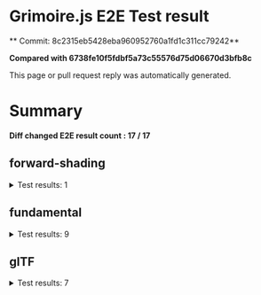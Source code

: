 # Grimoire.js E2E Test result

** Commit: 8c2315eb5428eba960952760a1fd1c311cc79242**

**Compared with 6738fe10f5fdbf5a73c55576d75d06670d3bfb8c**

This page or pull request reply was automatically generated.

# Summary

**Diff changed E2E result count : 17 / 17**



## forward-shading

<details>
    <summary>Test results: 1</summary>

### 0:forward-shading/pbr-rougness-metallic\[NOT TESTED BEFORE\]

* load: FAIL
* waitFor: FAIL




<img src=""/>




<a href="http://jsrun.it/kyasbal/gCfn3#grimoirejs&#x3D;staging-8c2315eb5428eba960952760a1fd1c311cc79242">OPEN</a>



<details>
    <summary>Logs</summary>

```
debug:%cGrimoire.js v1.0.9-beta6
plugins:

  1 : grimoirejs-math@1.15.1

To suppress this message,please inject a line &quot;gr.debug &#x3D; false;&quot; on the initializing timing. color:#44F;font-weight:bold;
error:JSHandle@error
```

</details>

<details>
    <summary>Meta</summary>


|Key|Value|
|:-:|:-:|
|config|[object Object]|
|loadTime|FAIL|
|initializingTime|FAIL|
|logs|[object Object],[object Object]|
|diffTestResult|false|
|url|http://jsrun.it/kyasbal/gCfn3#grimoirejs&#x3D;staging-8c2315eb5428eba960952760a1fd1c311cc79242|


</details>

<details>
    <summary>Config</summary>


|Key|Value|
|:-:|:-:|
|url|http://jsrun.it/kyasbal/gCfn3|
|timeout|100000|
|waitFor||
|width|640|
|height|480|
|threshold|3%|
|shift|2|
|group|forward-shading|
|name|pbr-rougness-metallic|


</details>


---

 

</details>


## fundamental

<details>
    <summary>Test results: 9</summary>

### 0:fundamental/texture-direction\[NOT TESTED BEFORE\]

* load: FAIL
* waitFor: FAIL




<img src=""/>




<a href="https://codepen.io/kyasbal-1994/debug/gXMBJV#grimoirejs&#x3D;staging-8c2315eb5428eba960952760a1fd1c311cc79242">OPEN</a>



<details>
    <summary>Logs</summary>

```
debug:%cGrimoire.js v1.0.9-beta6
plugins:

  1 : grimoirejs-math@1.15.1

To suppress this message,please inject a line &quot;gr.debug &#x3D; false;&quot; on the initializing timing. color:#44F;font-weight:bold;
error:JSHandle@error
```

</details>

<details>
    <summary>Meta</summary>


|Key|Value|
|:-:|:-:|
|config|[object Object]|
|loadTime|FAIL|
|initializingTime|FAIL|
|logs|[object Object],[object Object]|
|diffTestResult|false|
|url|https://codepen.io/kyasbal-1994/debug/gXMBJV#grimoirejs&#x3D;staging-8c2315eb5428eba960952760a1fd1c311cc79242|


</details>

<details>
    <summary>Config</summary>


|Key|Value|
|:-:|:-:|
|url|https://codepen.io/kyasbal-1994/debug/gXMBJV|
|timeout|100000|
|waitFor||
|width|640|
|height|480|
|threshold|3%|
|shift|2|
|group|fundamental|
|name|texture-direction|


</details>


---


### 1:fundamental/uv\[NOT TESTED BEFORE\]

* load: FAIL
* waitFor: FAIL




<img src=""/>




<a href="https://codepen.io/kyasbal-1994/debug/vWXLLK#grimoirejs&#x3D;staging-8c2315eb5428eba960952760a1fd1c311cc79242">OPEN</a>



<details>
    <summary>Logs</summary>

```
debug:%cGrimoire.js v1.0.9-beta6
plugins:

  1 : grimoirejs-math@1.15.1

To suppress this message,please inject a line &quot;gr.debug &#x3D; false;&quot; on the initializing timing. color:#44F;font-weight:bold;
error:JSHandle@error
```

</details>

<details>
    <summary>Meta</summary>


|Key|Value|
|:-:|:-:|
|config|[object Object]|
|loadTime|FAIL|
|initializingTime|FAIL|
|logs|[object Object],[object Object]|
|diffTestResult|false|
|url|https://codepen.io/kyasbal-1994/debug/vWXLLK#grimoirejs&#x3D;staging-8c2315eb5428eba960952760a1fd1c311cc79242|


</details>

<details>
    <summary>Config</summary>


|Key|Value|
|:-:|:-:|
|url|https://codepen.io/kyasbal-1994/debug/vWXLLK|
|timeout|100000|
|waitFor||
|width|640|
|height|480|
|threshold|3%|
|shift|2|
|group|fundamental|
|name|uv|


</details>


---


### 2:fundamental/normal\[NOT TESTED BEFORE\]

* load: FAIL
* waitFor: FAIL




<img src=""/>




<a href="https://codepen.io/kyasbal-1994/debug/RjGroo#grimoirejs&#x3D;staging-8c2315eb5428eba960952760a1fd1c311cc79242">OPEN</a>



<details>
    <summary>Logs</summary>

```
debug:%cGrimoire.js v1.0.9-beta6
plugins:

  1 : grimoirejs-math@1.15.1

To suppress this message,please inject a line &quot;gr.debug &#x3D; false;&quot; on the initializing timing. color:#44F;font-weight:bold;
error:JSHandle@error
```

</details>

<details>
    <summary>Meta</summary>


|Key|Value|
|:-:|:-:|
|config|[object Object]|
|loadTime|FAIL|
|initializingTime|FAIL|
|logs|[object Object],[object Object]|
|diffTestResult|false|
|url|https://codepen.io/kyasbal-1994/debug/RjGroo#grimoirejs&#x3D;staging-8c2315eb5428eba960952760a1fd1c311cc79242|


</details>

<details>
    <summary>Config</summary>


|Key|Value|
|:-:|:-:|
|url|https://codepen.io/kyasbal-1994/debug/RjGroo|
|timeout|100000|
|waitFor||
|width|640|
|height|480|
|threshold|3%|
|shift|2|
|group|fundamental|
|name|normal|


</details>


---


### 3:fundamental/wireframe\[NOT TESTED BEFORE\]

* load: FAIL
* waitFor: FAIL




<img src=""/>




<a href="https://codepen.io/kyasbal-1994/debug/MOmjyJ#grimoirejs&#x3D;staging-8c2315eb5428eba960952760a1fd1c311cc79242">OPEN</a>



<details>
    <summary>Logs</summary>

```
debug:%cGrimoire.js v1.0.9-beta6
plugins:

  1 : grimoirejs-math@1.15.1

To suppress this message,please inject a line &quot;gr.debug &#x3D; false;&quot; on the initializing timing. color:#44F;font-weight:bold;
error:JSHandle@error
```

</details>

<details>
    <summary>Meta</summary>


|Key|Value|
|:-:|:-:|
|config|[object Object]|
|loadTime|FAIL|
|initializingTime|FAIL|
|logs|[object Object],[object Object]|
|diffTestResult|false|
|url|https://codepen.io/kyasbal-1994/debug/MOmjyJ#grimoirejs&#x3D;staging-8c2315eb5428eba960952760a1fd1c311cc79242|


</details>

<details>
    <summary>Config</summary>


|Key|Value|
|:-:|:-:|
|url|https://codepen.io/kyasbal-1994/debug/MOmjyJ|
|timeout|100000|
|waitFor||
|width|640|
|height|480|
|threshold|3%|
|shift|2|
|group|fundamental|
|name|wireframe|


</details>


---


### 4:fundamental/canvasFollowRelative\[NOT TESTED BEFORE\]

* load: FAIL
* waitFor: FAIL




<img src=""/>




<a href="https://codepen.io/kyasbal-1994/debug/bf323f6b9725ceb75f0865d6dddd68b9#grimoirejs&#x3D;staging-8c2315eb5428eba960952760a1fd1c311cc79242">OPEN</a>



<details>
    <summary>Logs</summary>

```
debug:%cGrimoire.js v1.0.9-beta6
plugins:

  1 : grimoirejs-math@1.15.1

To suppress this message,please inject a line &quot;gr.debug &#x3D; false;&quot; on the initializing timing. color:#44F;font-weight:bold;
error:JSHandle@error
```

</details>

<details>
    <summary>Meta</summary>


|Key|Value|
|:-:|:-:|
|config|[object Object]|
|loadTime|FAIL|
|initializingTime|FAIL|
|logs|[object Object],[object Object]|
|diffTestResult|false|
|url|https://codepen.io/kyasbal-1994/debug/bf323f6b9725ceb75f0865d6dddd68b9#grimoirejs&#x3D;staging-8c2315eb5428eba960952760a1fd1c311cc79242|


</details>

<details>
    <summary>Config</summary>


|Key|Value|
|:-:|:-:|
|url|https://codepen.io/kyasbal-1994/debug/bf323f6b9725ceb75f0865d6dddd68b9|
|timeout|100000|
|waitFor||
|width|640|
|height|480|
|threshold|3%|
|shift|2|
|group|fundamental|
|name|canvasFollowRelative|


</details>


---


### 5:fundamental/canvasConsiderBorder\[NOT TESTED BEFORE\]

* load: FAIL
* waitFor: FAIL




<img src=""/>




<a href="https://codepen.io/kyasbal-1994/debug/d448653295e3678bdbbc626bf9192f79#grimoirejs&#x3D;staging-8c2315eb5428eba960952760a1fd1c311cc79242">OPEN</a>



<details>
    <summary>Logs</summary>

```
debug:%cGrimoire.js v1.0.9-beta6
plugins:

  1 : grimoirejs-math@1.15.1

To suppress this message,please inject a line &quot;gr.debug &#x3D; false;&quot; on the initializing timing. color:#44F;font-weight:bold;
error:JSHandle@error
```

</details>

<details>
    <summary>Meta</summary>


|Key|Value|
|:-:|:-:|
|config|[object Object]|
|loadTime|FAIL|
|initializingTime|FAIL|
|logs|[object Object],[object Object]|
|diffTestResult|false|
|url|https://codepen.io/kyasbal-1994/debug/d448653295e3678bdbbc626bf9192f79#grimoirejs&#x3D;staging-8c2315eb5428eba960952760a1fd1c311cc79242|


</details>

<details>
    <summary>Config</summary>


|Key|Value|
|:-:|:-:|
|url|https://codepen.io/kyasbal-1994/debug/d448653295e3678bdbbc626bf9192f79|
|timeout|100000|
|waitFor||
|width|640|
|height|480|
|threshold|3%|
|shift|2|
|group|fundamental|
|name|canvasConsiderBorder|


</details>


---


### 6:fundamental/dynamicParentSizeChange\[NOT TESTED BEFORE\]

* load: FAIL
* waitFor: FAIL




<img src=""/>




<a href="https://codepen.io/kyasbal-1994/debug/074bef092e7a50ed3e33fe7c75c923e6#grimoirejs&#x3D;staging-8c2315eb5428eba960952760a1fd1c311cc79242">OPEN</a>



<details>
    <summary>Logs</summary>

```
debug:%cGrimoire.js v1.0.9-beta6
plugins:

  1 : grimoirejs-math@1.15.1

To suppress this message,please inject a line &quot;gr.debug &#x3D; false;&quot; on the initializing timing. color:#44F;font-weight:bold;
error:JSHandle@error
```

</details>

<details>
    <summary>Meta</summary>


|Key|Value|
|:-:|:-:|
|config|[object Object]|
|loadTime|FAIL|
|initializingTime|FAIL|
|logs|[object Object],[object Object]|
|diffTestResult|false|
|url|https://codepen.io/kyasbal-1994/debug/074bef092e7a50ed3e33fe7c75c923e6#grimoirejs&#x3D;staging-8c2315eb5428eba960952760a1fd1c311cc79242|


</details>

<details>
    <summary>Config</summary>


|Key|Value|
|:-:|:-:|
|url|https://codepen.io/kyasbal-1994/debug/074bef092e7a50ed3e33fe7c75c923e6|
|timeout|100000|
|waitFor||
|width|640|
|height|480|
|threshold|3%|
|shift|2|
|group|fundamental|
|name|dynamicParentSizeChange|


</details>


---


### 7:fundamental/drawerContext\[NOT TESTED BEFORE\]

* load: FAIL
* waitFor: FAIL




<img src=""/>




<a href="https://codepen.io/kyasbal-1994/debug/b26f4b576f96d077eb0aab1d6b88668f#grimoirejs&#x3D;staging-8c2315eb5428eba960952760a1fd1c311cc79242">OPEN</a>



<details>
    <summary>Logs</summary>

```
debug:%cGrimoire.js v1.0.9-beta6
plugins:

  1 : grimoirejs-math@1.15.1

To suppress this message,please inject a line &quot;gr.debug &#x3D; false;&quot; on the initializing timing. color:#44F;font-weight:bold;
error:JSHandle@error
```

</details>

<details>
    <summary>Meta</summary>


|Key|Value|
|:-:|:-:|
|config|[object Object]|
|loadTime|FAIL|
|initializingTime|FAIL|
|logs|[object Object],[object Object]|
|diffTestResult|false|
|url|https://codepen.io/kyasbal-1994/debug/b26f4b576f96d077eb0aab1d6b88668f#grimoirejs&#x3D;staging-8c2315eb5428eba960952760a1fd1c311cc79242|


</details>

<details>
    <summary>Config</summary>


|Key|Value|
|:-:|:-:|
|url|https://codepen.io/kyasbal-1994/debug/b26f4b576f96d077eb0aab1d6b88668f|
|timeout|100000|
|waitFor||
|width|640|
|height|480|
|threshold|3%|
|shift|2|
|group|fundamental|
|name|drawerContext|


</details>


---


### 8:fundamental/drawerContext2\[NOT TESTED BEFORE\]

* load: FAIL
* waitFor: FAIL




<img src=""/>




<a href="https://s.codepen.io/kyasbal-1994/debug/c0e1065f3c412d326859c69fc4befb52#grimoirejs&#x3D;staging-8c2315eb5428eba960952760a1fd1c311cc79242">OPEN</a>



<details>
    <summary>Logs</summary>

```
debug:%cGrimoire.js v1.0.9-beta6
plugins:

  1 : grimoirejs-math@1.15.1

To suppress this message,please inject a line &quot;gr.debug &#x3D; false;&quot; on the initializing timing. color:#44F;font-weight:bold;
error:JSHandle@error
```

</details>

<details>
    <summary>Meta</summary>


|Key|Value|
|:-:|:-:|
|config|[object Object]|
|loadTime|FAIL|
|initializingTime|FAIL|
|logs|[object Object],[object Object]|
|diffTestResult|false|
|url|https://s.codepen.io/kyasbal-1994/debug/c0e1065f3c412d326859c69fc4befb52#grimoirejs&#x3D;staging-8c2315eb5428eba960952760a1fd1c311cc79242|


</details>

<details>
    <summary>Config</summary>


|Key|Value|
|:-:|:-:|
|url|https://s.codepen.io/kyasbal-1994/debug/c0e1065f3c412d326859c69fc4befb52|
|timeout|100000|
|waitFor||
|width|640|
|height|480|
|threshold|3%|
|shift|2|
|group|fundamental|
|name|drawerContext2|


</details>


---

 

</details>


## glTF

<details>
    <summary>Test results: 7</summary>

### 0:glTF/gltf-triangle\[NOT TESTED BEFORE\]

* load: FAIL
* waitFor: FAIL




<img src=""/>




<a href="https://codepen.io/kyasbal-1994/debug/e8ca361b9c48e123380f391d31210de5#grimoirejs&#x3D;staging-8c2315eb5428eba960952760a1fd1c311cc79242">OPEN</a>



<details>
    <summary>Logs</summary>

```
debug:%cGrimoire.js v1.0.9-beta6
plugins:

  1 : grimoirejs-math@1.15.1

To suppress this message,please inject a line &quot;gr.debug &#x3D; false;&quot; on the initializing timing. color:#44F;font-weight:bold;
error:JSHandle@error
```

</details>

<details>
    <summary>Meta</summary>


|Key|Value|
|:-:|:-:|
|config|[object Object]|
|loadTime|FAIL|
|initializingTime|FAIL|
|logs|[object Object],[object Object]|
|diffTestResult|false|
|url|https://codepen.io/kyasbal-1994/debug/e8ca361b9c48e123380f391d31210de5#grimoirejs&#x3D;staging-8c2315eb5428eba960952760a1fd1c311cc79242|


</details>

<details>
    <summary>Config</summary>


|Key|Value|
|:-:|:-:|
|url|https://codepen.io/kyasbal-1994/debug/e8ca361b9c48e123380f391d31210de5|
|timeout|100000|
|waitFor||
|width|640|
|height|480|
|threshold|3%|
|shift|2|
|group|glTF|
|name|gltf-triangle|


</details>


---


### 1:glTF/gltf-triangle-without-indices\[NOT TESTED BEFORE\]

* load: FAIL
* waitFor: FAIL




<img src=""/>




<a href="https://codepen.io/kyasbal-1994/debug/b5b1bc440f20c52166aeefd01cbb677e#grimoirejs&#x3D;staging-8c2315eb5428eba960952760a1fd1c311cc79242">OPEN</a>



<details>
    <summary>Logs</summary>

```
debug:%cGrimoire.js v1.0.9-beta6
plugins:

  1 : grimoirejs-math@1.15.1

To suppress this message,please inject a line &quot;gr.debug &#x3D; false;&quot; on the initializing timing. color:#44F;font-weight:bold;
error:JSHandle@error
```

</details>

<details>
    <summary>Meta</summary>


|Key|Value|
|:-:|:-:|
|config|[object Object]|
|loadTime|FAIL|
|initializingTime|FAIL|
|logs|[object Object],[object Object]|
|diffTestResult|false|
|url|https://codepen.io/kyasbal-1994/debug/b5b1bc440f20c52166aeefd01cbb677e#grimoirejs&#x3D;staging-8c2315eb5428eba960952760a1fd1c311cc79242|


</details>

<details>
    <summary>Config</summary>


|Key|Value|
|:-:|:-:|
|url|https://codepen.io/kyasbal-1994/debug/b5b1bc440f20c52166aeefd01cbb677e|
|timeout|100000|
|waitFor||
|width|640|
|height|480|
|threshold|3%|
|shift|2|
|group|glTF|
|name|gltf-triangle-without-indices|


</details>


---


### 2:glTF/gltf-simple-meshes\[NOT TESTED BEFORE\]

* load: FAIL
* waitFor: FAIL




<img src=""/>




<a href="https://codepen.io/kyasbal-1994/debug/6e959821e1870e44d75bb9eb5b76ad14#grimoirejs&#x3D;staging-8c2315eb5428eba960952760a1fd1c311cc79242">OPEN</a>



<details>
    <summary>Logs</summary>

```
debug:%cGrimoire.js v1.0.9-beta6
plugins:

  1 : grimoirejs-math@1.15.1

To suppress this message,please inject a line &quot;gr.debug &#x3D; false;&quot; on the initializing timing. color:#44F;font-weight:bold;
error:JSHandle@error
```

</details>

<details>
    <summary>Meta</summary>


|Key|Value|
|:-:|:-:|
|config|[object Object]|
|loadTime|FAIL|
|initializingTime|FAIL|
|logs|[object Object],[object Object]|
|diffTestResult|false|
|url|https://codepen.io/kyasbal-1994/debug/6e959821e1870e44d75bb9eb5b76ad14#grimoirejs&#x3D;staging-8c2315eb5428eba960952760a1fd1c311cc79242|


</details>

<details>
    <summary>Config</summary>


|Key|Value|
|:-:|:-:|
|url|https://codepen.io/kyasbal-1994/debug/6e959821e1870e44d75bb9eb5b76ad14|
|timeout|100000|
|waitFor||
|width|640|
|height|480|
|threshold|3%|
|shift|2|
|group|glTF|
|name|gltf-simple-meshes|


</details>


---


### 3:glTF/gltf-suzane\[NOT TESTED BEFORE\]

* load: FAIL
* waitFor: FAIL




<img src=""/>




<a href="https://s.codepen.io/kyasbal-1994/debug/fac20bbbeb4713f2a2169b09f615b741#grimoirejs&#x3D;staging-8c2315eb5428eba960952760a1fd1c311cc79242">OPEN</a>



<details>
    <summary>Logs</summary>

```
debug:%cGrimoire.js v1.0.9-beta6
plugins:

  1 : grimoirejs-math@1.15.1

To suppress this message,please inject a line &quot;gr.debug &#x3D; false;&quot; on the initializing timing. color:#44F;font-weight:bold;
error:JSHandle@error
```

</details>

<details>
    <summary>Meta</summary>


|Key|Value|
|:-:|:-:|
|config|[object Object]|
|loadTime|FAIL|
|initializingTime|FAIL|
|logs|[object Object],[object Object]|
|diffTestResult|false|
|url|https://s.codepen.io/kyasbal-1994/debug/fac20bbbeb4713f2a2169b09f615b741#grimoirejs&#x3D;staging-8c2315eb5428eba960952760a1fd1c311cc79242|


</details>

<details>
    <summary>Config</summary>


|Key|Value|
|:-:|:-:|
|url|https://s.codepen.io/kyasbal-1994/debug/fac20bbbeb4713f2a2169b09f615b741|
|timeout|100000|
|waitFor||
|width|640|
|height|480|
|threshold|3%|
|shift|2|
|group|glTF|
|name|gltf-suzane|


</details>


---


### 4:glTF/gltf-duck\[NOT TESTED BEFORE\]

* load: FAIL
* waitFor: FAIL




<img src=""/>




<a href="https://s.codepen.io/kyasbal-1994/debug/a600e4dd689e739ba59ff8e01b69e92e#grimoirejs&#x3D;staging-8c2315eb5428eba960952760a1fd1c311cc79242">OPEN</a>



<details>
    <summary>Logs</summary>

```
debug:%cGrimoire.js v1.0.9-beta6
plugins:

  1 : grimoirejs-math@1.15.1

To suppress this message,please inject a line &quot;gr.debug &#x3D; false;&quot; on the initializing timing. color:#44F;font-weight:bold;
error:JSHandle@error
```

</details>

<details>
    <summary>Meta</summary>


|Key|Value|
|:-:|:-:|
|config|[object Object]|
|loadTime|FAIL|
|initializingTime|FAIL|
|logs|[object Object],[object Object]|
|diffTestResult|false|
|url|https://s.codepen.io/kyasbal-1994/debug/a600e4dd689e739ba59ff8e01b69e92e#grimoirejs&#x3D;staging-8c2315eb5428eba960952760a1fd1c311cc79242|


</details>

<details>
    <summary>Config</summary>


|Key|Value|
|:-:|:-:|
|url|https://s.codepen.io/kyasbal-1994/debug/a600e4dd689e739ba59ff8e01b69e92e|
|timeout|100000|
|waitFor||
|width|640|
|height|480|
|threshold|3%|
|shift|2|
|group|glTF|
|name|gltf-duck|


</details>


---


### 5:glTF/gltf-embedded-simple-meshes\[NOT TESTED BEFORE\]

* load: FAIL
* waitFor: FAIL




<img src=""/>




<a href="https://codepen.io/kyasbal-1994/debug/afa9b0bc42997cb884682dfaafd3529d#grimoirejs&#x3D;staging-8c2315eb5428eba960952760a1fd1c311cc79242">OPEN</a>



<details>
    <summary>Logs</summary>

```
debug:%cGrimoire.js v1.0.9-beta6
plugins:

  1 : grimoirejs-math@1.15.1

To suppress this message,please inject a line &quot;gr.debug &#x3D; false;&quot; on the initializing timing. color:#44F;font-weight:bold;
error:JSHandle@error
```

</details>

<details>
    <summary>Meta</summary>


|Key|Value|
|:-:|:-:|
|config|[object Object]|
|loadTime|FAIL|
|initializingTime|FAIL|
|logs|[object Object],[object Object]|
|diffTestResult|false|
|url|https://codepen.io/kyasbal-1994/debug/afa9b0bc42997cb884682dfaafd3529d#grimoirejs&#x3D;staging-8c2315eb5428eba960952760a1fd1c311cc79242|


</details>

<details>
    <summary>Config</summary>


|Key|Value|
|:-:|:-:|
|url|https://codepen.io/kyasbal-1994/debug/afa9b0bc42997cb884682dfaafd3529d|
|timeout|100000|
|waitFor||
|width|640|
|height|480|
|threshold|3%|
|shift|2|
|group|glTF|
|name|gltf-embedded-simple-meshes|


</details>


---


### 6:glTF/gltf-embedded-duck\[NOT TESTED BEFORE\]

* load: FAIL
* waitFor: FAIL




<img src=""/>




<a href="https://codepen.io/kyasbal-1994/debug/079bead3a79fe8a059a41ae552b820bd#grimoirejs&#x3D;staging-8c2315eb5428eba960952760a1fd1c311cc79242">OPEN</a>



<details>
    <summary>Logs</summary>

```
debug:%cGrimoire.js v1.0.9-beta6
plugins:

  1 : grimoirejs-math@1.15.1

To suppress this message,please inject a line &quot;gr.debug &#x3D; false;&quot; on the initializing timing. color:#44F;font-weight:bold;
error:JSHandle@error
```

</details>

<details>
    <summary>Meta</summary>


|Key|Value|
|:-:|:-:|
|config|[object Object]|
|loadTime|FAIL|
|initializingTime|FAIL|
|logs|[object Object],[object Object]|
|diffTestResult|false|
|url|https://codepen.io/kyasbal-1994/debug/079bead3a79fe8a059a41ae552b820bd#grimoirejs&#x3D;staging-8c2315eb5428eba960952760a1fd1c311cc79242|


</details>

<details>
    <summary>Config</summary>


|Key|Value|
|:-:|:-:|
|url|https://codepen.io/kyasbal-1994/debug/079bead3a79fe8a059a41ae552b820bd|
|timeout|100000|
|waitFor||
|width|640|
|height|480|
|threshold|3%|
|shift|2|
|group|glTF|
|name|gltf-embedded-duck|


</details>


---

 

</details>
 